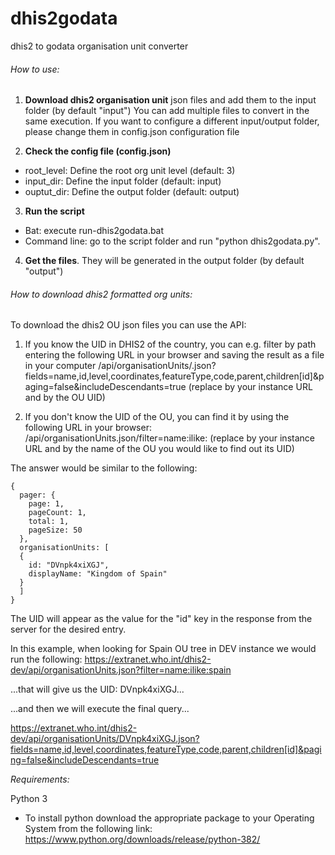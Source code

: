 # dhis2godata
dhis2 to godata organisation unit converter

###### How to use:

1) **Download dhis2 organisation unit** json files and add them to the input folder (by default "input")
You can add multiple files to convert in the same execution.
If you want to configure a different input/output folder, please change them in config.json configuration file

2) **Check the config file (config.json)**
  - root_level: Define the root org unit level (default: 3)
  - input_dir: Define the input folder (default: input)
  - ouptut_dir: Define the output folder (default: output) 

3) **Run the script**
  - Bat: execute run-dhis2godata.bat
  - Command line: go to the script folder and run "python dhis2godata.py".

4) **Get the files**. They will be generated in the output folder (by default "output")


###### How to download dhis2 formatted org units:
To download the dhis2 OU json files you can use the API:

1) If you know the UID in DHIS2 of the country, you can e.g. filter by path entering the following URL in your browser and saving the result as a file in your computer
<INSTANCE-URL>/api/organisationUnits/<UID>.json?fields=name,id,level,coordinates,featureType,code,parent,children[id]&paging=false&includeDescendants=true
(replace <INSTANCE-URL> by your instance URL and <UID> by the OU UID)

2) If you don't know the UID of the OU, you can find it by using the following URL in your browser:
<INSTANCE-URL>/api/organisationUnits.json/filter=name:ilike:<NAME>
(replace <INSTANCE-URL> by your instance URL and <NAME> by the name of the OU you would like to find out its UID)

The answer would be similar to the following:
```
{
  pager: {
    page: 1,
    pageCount: 1,
    total: 1,
    pageSize: 50
  },
  organisationUnits: [
  {
    id: "DVnpk4xiXGJ",
    displayName: "Kingdom of Spain"
  }
  ]
}
```

The UID will appear as the value for the "id" key in the response from the server for the desired entry. 

In this example, when looking for Spain OU tree in DEV instance we would run the following: 
https://extranet.who.int/dhis2-dev/api/organisationUnits.json?filter=name:ilike:spain

...that will give us the UID: DVnpk4xiXGJ...

...and then we will execute the final query...

https://extranet.who.int/dhis2-dev/api/organisationUnits/DVnpk4xiXGJ.json?fields=name,id,level,coordinates,featureType,code,parent,children[id]&paging=false&includeDescendants=true

*Requirements:*

Python 3
- To install python download the appropriate package to your Operating System from the following link: https://www.python.org/downloads/release/python-382/


